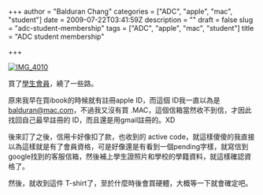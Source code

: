 +++
author = "Balduran Chang"
categories = ["ADC", "apple", "mac", "student"]
date = 2009-07-22T03:41:59Z
description = ""
draft = false
slug = "adc-student-membership"
tags = ["ADC", "apple", "mac", "student"]
title = "ADC student membership"

+++


[![IMG_4010](http://farm4.static.flickr.com/3446/3742369241_ae559276d2.jpg)](http://www.flickr.com/photos/balduran/3742369241/ "Flickr 上 balduran 的 IMG_4010")

買了[學生會員](http://developer.apple.com/products/membership.html)，繞了一些路。

原來我早在買ibook的時候就有註冊apple ID，而這個 ID我一直以為是 balduran@mac.com，不過我又沒有買 .MAC，這個信箱當然收不到信，才因此找回自己最早註冊的 ID，而且還是用gmail註冊的。XD

後來訂了之後，信用卡好像扣了款，也收到的 active code，就這樣傻傻的我直接以為這樣就是有了會員資格，可是好像還是有看到一個pending字樣，就寫信到google找到的客服信箱，然後補上學生證照片和學校的學籍資料，就這樣確認資格了。

然後，就收到這件 T-shirt了，至於什麼時後會買硬體，大概等一下就會確定吧。

